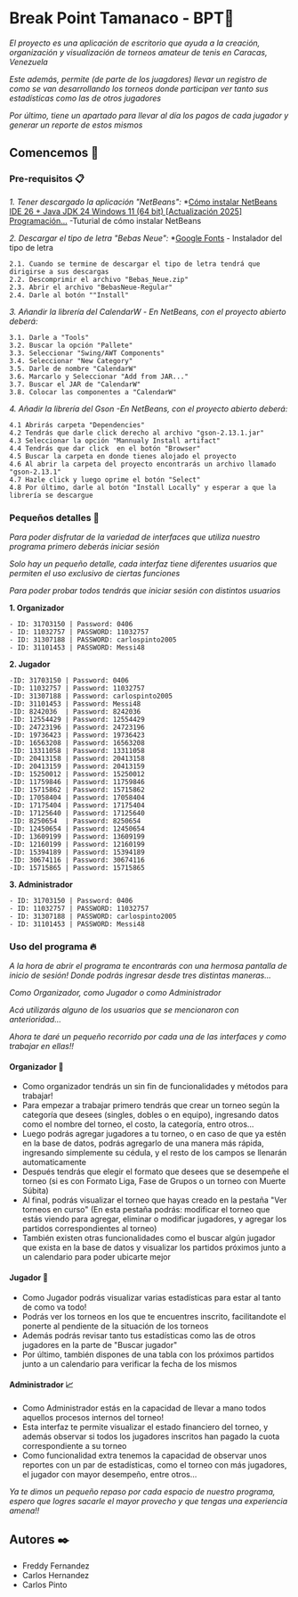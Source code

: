 # Break Point Tamanaco - BPT🎾
_El proyecto es una aplicación de escritorio que ayuda a la creación, organización y visualización de torneos amateur de tenis en Caracas, Venezuela_

_Este además, permite (de parte de los juagdores) llevar un registro de como se van desarrollando los torneos donde participan ver tanto sus estadísticas como las de otros jugadores_

_Por último, tiene un  apartado para llevar al día los pagos de cada jugador y generar un reporte de estos mismos_

## Comencemos 🚀
### Pre-requisitos 📋
_1. Tener descargado la aplicación "NetBeans":_
*[Cómo instalar NetBeans IDE 26 + Java JDK 24 Windows 11 (64 bit) [Actualización 2025] Programación...](https://www.youtube.com/watch?v=3X9_lXetIHQ) -Tuturial de cómo instalar NetBeans
  
_2. Descargar el tipo de letra "Bebas Neue":_
  *[Google Fonts](https://fonts.google.com/specimen/Bebas+Neue) - Instalador del tipo de letra
  
    2.1. Cuando se termine de descargar el tipo de letra tendrá que dirigirse a sus descargas
    2.2. Descomprimir el archivo "Bebas_Neue.zip"
    2.3. Abrir el archivo "BebasNeue-Regular"
    2.4. Darle al botón ""Install"

_3. Añandir la librería del CalendarW_
_- En NetBeans, con el proyecto abierto deberá:_

    3.1. Darle a "Tools"
    3.2. Buscar la opción "Pallete"
    3.3. Seleccionar "Swing/AWT Components"
    3.4. Seleccionar "New Category"
    3.5. Darle de nombre "CalendarW"
    3.6. Marcarlo y Seleccionar "Add from JAR..."
    3.7. Buscar el JAR de "CalendarW"
    3.8. Colocar las componentes a "CalendarW"

_4. Añadir la librería del Gson_
_-En NetBeans, con el proyecto abierto deberá:_

    4.1 Abrirás carpeta "Dependencies"
    4.2 Tendrás que darle click derecho al archivo "gson-2.13.1.jar"
    4.3 Seleccionar la opción "Mannualy Install artifact"
    4.4 Tendrás que dar click  en el botón "Browser"
    4.5 Buscar la carpeta en donde tienes alojado el proyecto
    4.6 Al abrir la carpeta del proyecto encontrarás un archivo llamado "gson-2.13.1"
    4.7 Hazle click y luego oprime el botón "Select"
    4.8 Por último, darle al botón "Install Locally" y esperar a que la librería se descargue


### Pequeños detalles 🤖 
_Para poder disfrutar de la variedad de interfaces que utiliza nuestro programa primero deberás iniciar sesión_

_Solo hay un pequeño detalle, cada interfaz tiene diferentes usuarios que permiten el uso exclusivo de ciertas funciones_

_Para poder probar todos tendrás que iniciar sesión con distintos usuarios_

**1. Organizador**

    - ID: 31703150 | Password: 0406
    - ID: 11032757 | PASSWORD: 11032757
    - ID: 31307188 | PASSWORD: carlospinto2005
    - ID: 31101453 | PASSWORD: Messi48

**2. Jugador**

    -ID: 31703150 | Password: 0406
    -ID: 11032757 | Password: 11032757
    -ID: 31307188 | Password: carlospinto2005
    -ID: 31101453 | Password: Messi48
    -ID: 8242036  | Password: 8242036
    -ID: 12554429 | Password: 12554429
    -ID: 24723196 | Password: 24723196
    -ID: 19736423 | Password: 19736423
    -ID: 16563208 | Password: 16563208
    -ID: 13311058 | Password: 13311058
    -ID: 20413158 | Password: 20413158
    -ID: 20413159 | Password: 20413159
    -ID: 15250012 | Password: 15250012
    -ID: 11759846 | Password: 11759846
    -ID: 15715862 | Password: 15715862
    -ID: 17058404 | Password: 17058404
    -ID: 17175404 | Password: 17175404
    -ID: 17125640 | Password: 17125640
    -ID: 8250654  | Password: 8250654
    -ID: 12450654 | Password: 12450654
    -ID: 13609199 | Password: 13609199
    -ID: 12160199 | Password: 12160199
    -ID: 15394189 | Password: 15394189
    -ID: 30674116 | Password: 30674116
    -ID: 15715865 | Password: 15715865

**3. Administrador**

    - ID: 31703150 | Password: 0406
    - ID: 11032757 | PASSWORD: 11032757
    - ID: 31307188 | PASSWORD: carlospinto2005
    - ID: 31101453 | PASSWORD: Messi48

### Uso del programa 🔥
_A la hora de abrir el programa te encontrarás con una hermosa pantalla de inicio de sesión! Donde podrás ingresar desde tres distintas maneras..._

_Como Organizador, como Jugador o como Administrador_

_Acá utilizarás alguno de los usuarios que se mencionaron con anterioridad..._

_Ahora te daré un pequeño recorrido por cada una de las interfaces y como trabajar en ellas!!_

#### Organizador 💼

* Como organizador tendrás un sin fin de funcionalidades y métodos para trabajar!
* Para empezar a trabajar primero tendrás que crear un torneo según  la categoría que desees (singles, dobles o en equipo), ingresando datos como el nombre del torneo, el costo, la categoría, entro otros...
* Luego podrás agregar jugadores a tu torneo, o en caso de que ya estén en la base de datos, podrás agregarlo de una manera más rápida, ingresando simplemente su cédula, y el resto de los campos se llenarán automaticamente
* Después tendrás que elegir el formato que desees que se desempeñe el torneo (si es con Formato Liga, Fase de Grupos o un torneo con Muerte Súbita)
* Al final, podrás visualizar el torneo que hayas creado en la pestaña "Ver torneos en curso" (En esta pestaña podrás: modificar el torneo que estás viendo para agregar, eliminar o modificar jugadores, y agregar los partidos correspondientes al torneo)
* También existen otras funcionalidades como el buscar algún jugador que exista en la base de datos y visualizar los partidos próximos junto a un calendario para poder ubicarte mejor
  
#### Jugador 🏃

* Como Jugador podrás visualizar varias estadísticas para estar al tanto de como va todo!
* Podrás ver los torneos en los que te encuentres inscrito, facilitandote el ponerte al pendiente de la situación de los torneos
* Además podrás revisar tanto tus estadísticas como las de otros jugadores en la parte de "Buscar jugador"
* Por último, también dispones de una tabla con los próximos partidos junto a un calendario para verificar la fecha de los mismos

#### Administrador 📈

* Como Administrador estás en la capacidad de llevar a mano todos aquellos procesos internos del torneo!
* Esta interfaz te permite visualizar el estado financiero del torneo, y además observar si todos los jugadores inscritos han pagado la cuota correspondiente a su torneo
* Como funcionalidad extra tenemos la capacidad de observar unos reportes con un par de estadísticas, como el torneo con más jugadores, el jugador con mayor desempeño, entre otros...


_Ya te dimos un pequeño repaso por cada espacio de nuestro programa, espero que logres sacarle el mayor provecho y que tengas una experiencia amena!!_

## Autores ✒️

* Freddy Fernandez
* Carlos Hernandez
* Carlos Pinto
